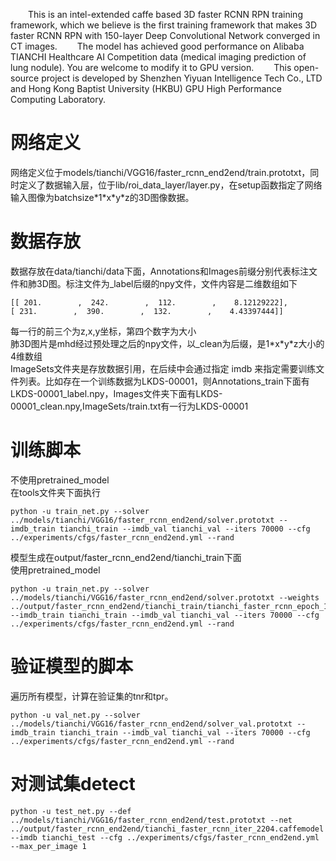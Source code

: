 &emsp;&emsp;This is an intel-extended caffe based 3D faster RCNN RPN training framework, which we believe is the first training framework that makes 3D faster RCNN RPN with 150-layer Deep Convolutional Network converged in CT images.
&emsp;&emsp;The model has achieved good performance on Alibaba TIANCHI Healthcare AI Competition data (medical imaging prediction of lung nodule). You are welcome to modify it to GPU version. 
&emsp;&emsp;This open-source project is developed by Shenzhen Yiyuan Intelligence Tech Co., LTD and Hong Kong Baptist University (HKBU) GPU High Performance Computing Laboratory.

# 网络定义
网络定义位于models/tianchi/VGG16/faster_rcnn_end2end/train.prototxt，同时定义了数据输入层，位于lib/roi_data_layer/layer.py，在setup函数指定了网络输入图像为batchsize\*1\*x\*y\*z的3D图像数据。
# 数据存放
数据存放在data/tianchi/data下面，Annotations和Images前缀分别代表标注文件和肺3D图。标注文件为_label后缀的npy文件，文件内容是二维数组如下
```
[[ 201.        ,  242.        ,  112.        ,    8.12129222],
[ 231.        ,  390.        ,  132.        ,    4.43397444]]
```
每一行的前三个为z,x,y坐标，第四个数字为大小<br>
肺3D图片是mhd经过预处理之后的npy文件，以_clean为后缀，是1\*x\*y\*z大小的4维数组<br>
ImageSets文件夹是存放数据引用，在后续中会通过指定 imdb 来指定需要训练文件列表。比如存在一个训练数据为LKDS-00001，则Annotations_train下面有LKDS-00001_label.npy，Images文件夹下面有LKDS-00001_clean.npy,ImageSets/train.txt有一行为LKDS-00001

# 训练脚本
不使用pretrained_model<br>
在tools文件夹下面执行
```
python -u train_net.py --solver ../models/tianchi/VGG16/faster_rcnn_end2end/solver.prototxt --imdb_train tianchi_train --imdb_val tianchi_val --iters 70000 --cfg ../experiments/cfgs/faster_rcnn_end2end.yml --rand
```
模型生成在output/faster_rcnn_end2end/tianchi_train下面<br>
使用pretrained_model
```
python -u train_net.py --solver ../models/tianchi/VGG16/faster_rcnn_end2end/solver.prototxt --weights ../output/faster_rcnn_end2end/tianchi_train/tianchi_faster_rcnn_epoch_1083.caffemodel --imdb_train tianchi_train --imdb_val tianchi_val --iters 70000 --cfg ../experiments/cfgs/faster_rcnn_end2end.yml --rand
```
# 验证模型的脚本
遍历所有模型，计算在验证集的tnr和tpr。
```
python -u val_net.py --solver ../models/tianchi/VGG16/faster_rcnn_end2end/solver_val.prototxt --imdb_train tianchi_train --imdb_val tianchi_val --iters 70000 --cfg ../experiments/cfgs/faster_rcnn_end2end.yml --rand
```
# 对测试集detect
```
python -u test_net.py --def ../models/tianchi/VGG16/faster_rcnn_end2end/test.prototxt --net ../output/faster_rcnn_end2end/tianchi_faster_rcnn_iter_2204.caffemodel --imdb tianchi_test --cfg ../experiments/cfgs/faster_rcnn_end2end.yml --max_per_image 1
```
